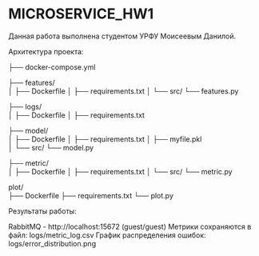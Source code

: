 # MICROSERVICE_HW1

Данная работа выполнена студентом УРФУ Моисеевым Данилой.

Архитектура проекта:


├── docker-compose.yml    

├── features/                 
│   ├── Dockerfile
│   ├── requirements.txt
│   └── src/
       └── features.py

├── logs/                     
│   ├── Dockerfile
│   ├── requirements.txt


├── model/                    
│   ├── Dockerfile
│   ├── requirements.txt
│   ├── myfile.pkl          
│   └── src/
       └── model.py

├── metric/                   
│   ├── Dockerfile
│   ├── requirements.txt
│   └── src/
       └── metric.py

plot/                     
├── Dockerfile
├── requirements.txt
└── plot.py
                 


Результаты работы:

RabbitMQ - http://localhost:15672 (guest/guest)
Метрики сохраняются в файл: logs/metric_log.csv
График распределения ошибок: logs/error_distribution.png
